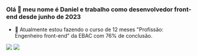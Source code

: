 ### Olá 👋 meu nome é Daniel e trabalho como desenvolvedor front-end desde junho de 2023

  
- 🌱 Atualmente estou fazendo o curso de 12 meses "Profissão: Engenheiro front-end" da EBAC com 76% de conclusão.

<img src="https://github-readme-stats-xi-six-23.vercel.app/api?username=danijoss&show_icons=true&theme=dracula&include_all_commits=true&count_private=true" />
<img src="https://github-readme-stats-xi-six-23.vercel.app/api/top-langs/?username=danijoss&layout=compact&langs_count=7&theme=dracula" />

<!--
**danijoss/danijoss** is a ✨ _special_ ✨ repository because its `README.md` (this file) appears on your GitHub profile.

Here are some ideas to get you started:

- 🔭 I’m currently working on ...
- 🌱 I’m currently learning ...
- 👯 I’m looking to collaborate on ...
- 🤔 I’m looking for help with ...
- 💬 Ask me about ...
- 📫 How to reach me: ...
- 😄 Pronouns: ...
- ⚡ Fun fact: ...
-->
